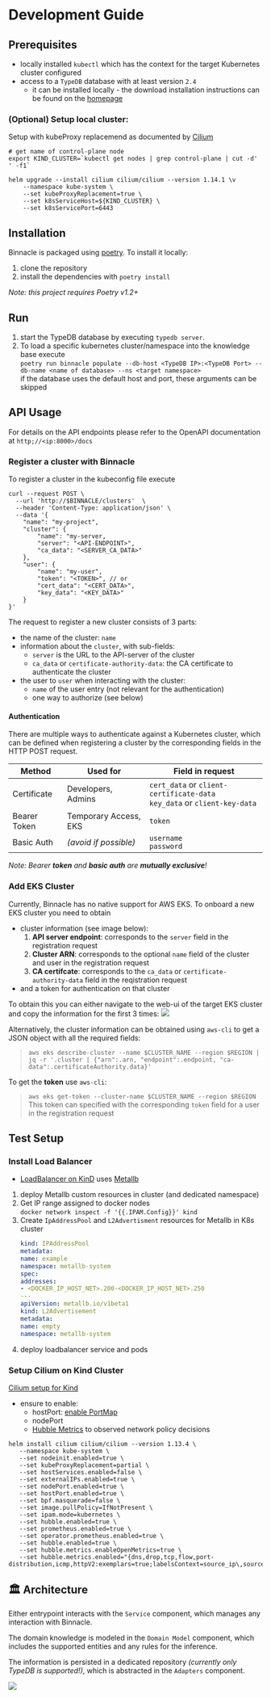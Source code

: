 # Development Guide

## Prerequisites
- locally installed `kubectl` which has the context for the target Kubernetes cluster configured
- access to a `TypeDB` database with at least version `2.4` 
  - it can be installed locally - the download installation instructions can be found on the [homepage](https://vaticle.com/download#typedb)



### (Optional) Setup local cluster:

Setup with kubeProxy replacemend as documented by [Cilium](https://docs.cilium.io/en/stable/network/kubernetes/kubeproxy-free/#kubeproxy-free)
```shell
# get name of control-plane node
export KIND_CLUSTER=`kubectl get nodes | grep control-plane | cut -d' ' -f1`

helm upgrade --install cilium cilium/cilium --version 1.14.1 \v
    --namespace kube-system \
    --set kubeProxyReplacement=true \
    --set k8sServiceHost=${KIND_CLUSTER} \
    --set k8sServicePort=6443
```

## Installation

Binnacle is packaged using [poetry](https://python-poetry.org/). To install it locally:
1) clone the repository
2) install the dependencies with `poetry install`  

_Note: this project requires Poetry v1.2+_

## Run

1) start the TypeDB database by executing `typedb server`.
2) To load a specific kubernetes cluster/namespace into the knowledge base execute  
`poetry run binnacle populate --db-host <TypeDB IP>:<TypeDB Port> --db-name <name of database> --ns <target namespace>`  
    if the database uses the default host and port, these arguments can be skipped


## API Usage

For details on the API endpoints please refer to the OpenAPI documentation at `http;//<ip:8000>/docs`

### Register a cluster with Binnacle

To register a cluster in the kubeconfig file execute
```
curl --request POST \
  --url 'http://$BINNACLE/clusters'  \
  --header 'Content-Type: application/json' \
  --data '{
    "name": "my-project",
    "cluster": {
        "name": "my-server,
        "server": "<API-ENDPOINT>",
        "ca_data": "<SERVER_CA_DATA>"
    },
    "user": {
        "name": "my-user",
        "token": "<TOKEN>", // or
        "cert_data": "<CERT_DATA>", 
        "key_data": "<KEY_DATA>"
    }
}'
```
The request to register a new cluster consists of 3 parts:
- the name of the cluster: `name`
- information about the `cluster`, with sub-fields: 
    - `server`  is the URL to the API-server of the cluster
    - `ca_data` or `certificate-authority-data`: the CA certificate to authenticate the cluster
- the user to `user` when interacting with the cluster:
    - `name` of the user entry (not relevant for the authentication)
    - one way to authorize (see below)


#### Authentication
There are multiple ways to authenticate against a Kubernetes cluster, which can be defined when registering a cluster by the corresponding fields in the HTTP POST request.


| Method         | Used for     | Field in request |
|--------------|-----------|------------|
| Certificate   | Developers, Admins   | `cert_data` or `client-certificate-data`  <br> `key_data` or `client-key-data`   | 
| Bearer Token  | Temporary Access, EKS  | `token` |
| Basic Auth    | _(avoid if possible)_  | `username` <br> `password` |

_Note: Bearer **token** and **basic auth** are **mutually exclusive**!_


### Add EKS Cluster

Currently, Binnacle has no native support for AWS EKS. To onboard a new EKS cluster you need to obtain 
- cluster information (see image below):
    1) **API server endpoint**: corresponds to the `server` field in the registration request
    2) **Cluster ARN**: corresponds to the optional `name` field of the cluster and user in the registration request
    3) **CA certifcate**: corresponds to the `ca_data` or `certificate-authority-data` field in the reqistration request
- and a token for authentication on that cluster

To obtain this you can either navigate to the web-ui of the target EKS cluster and copy the information for the first 3 times:
![](EKS-info.png)

Alternatively, the cluster information can be obtained using `aws-cli` to get a JSON object with all the required fields:
>  `aws eks describe-cluster --name $CLUSTER_NAME --region $REGION | jq -r '.cluster | {"arn":.arn, "endpoint":.endpoint, "ca-data":.certificateAuthority.data}'`

To get the **token** use `aws-cli`: 
> `aws eks get-token --cluster-name $CLUSTER_NAME --region $REGION`
This token can specified with the corresponding `token` field for a user in the registration request 



## Test Setup

### Install Load Balancer
- [LoadBalancer on KinD](https://kind.sigs.k8s.io/docs/user/loadbalancer/)  uses [Metallb](https://metallb.universe.tf/)

1) deploy Metallb custom resources in cluster (and dedicated namespace)
2) Get IP range assigned to docker nodes  
    `docker network inspect -f '{{.IPAM.Config}}' kind`
3) Create `IpAddressPool` and `L2Advertisment` resources for Metallb in K8s cluster
    ```yaml apiVersion: metallb.io/v1beta1
    kind: IPAddressPool
    metadata:
    name: example
    namespace: metallb-system
    spec:
    addresses:
    - <DOCKER_IP_HOST_NET>.200-<DOCKER_IP_HOST_NET>.250
    ---
    apiVersion: metallb.io/v1beta1
    kind: L2Advertisement
    metadata:
    name: empty
    namespace: metallb-system
    ```
4) deploy loadbalancer service and pods



### Setup Cilium on Kind Cluster

[Cilium setup for Kind](https://docs.cilium.io/en/v1.9/gettingstarted/kind/#getting-started-using-kind)
- ensure to enable:
    - hostPort: [enable PortMap](https://docs.cilium.io/en/v1.7/gettingstarted/cni-chaining-portmap/#portmap-hostport)
    - nodePort
    - [Hubble Metrics](https://docs.cilium.io/en/v1.7/gettingstarted/cni-chaining-portmap/#portmap-hostport) to observed network policy decisions 


```shell
helm install cilium cilium/cilium --version 1.13.4 \
   --namespace kube-system \
   --set nodeinit.enabled=true \
   --set kubeProxyReplacement=partial \
   --set hostServices.enabled=false \
   --set externalIPs.enabled=true \
   --set nodePort.enabled=true \
   --set hostPort.enabled=true \
   --set bpf.masquerade=false \
   --set image.pullPolicy=IfNotPresent \
   --set ipam.mode=kubernetes \
   --set hubble.enabled=true \
   --set prometheus.enabled=true \
   --set operator.prometheus.enabled=true \
   --set hubble.enabled=true \
   --set hubble.metrics.enableOpenMetrics=true \
   --set hubble.metrics.enabled="{dns,drop,tcp,flow,port-distribution,icmp,httpV2:exemplars=true;labelsContext=source_ip\,source_namespace\,source_workload\,destination_ip\,destination_namespace\,destination_workload\,traffic_direction}"
```

## 🏛️ Architecture  


Either entrypoint interacts with the `Service` component, which manages any interaction with Binnacle.

The domain knowledge is modeled in the `Domain Model` component, which includes the supported entities and any rules for the inference.

The information is persisted in a dedicated repository _(currently only TypeDB is supported!)_, which is abstracted in the `Adapters` component.

![](docs/diagrams/container_view.png)